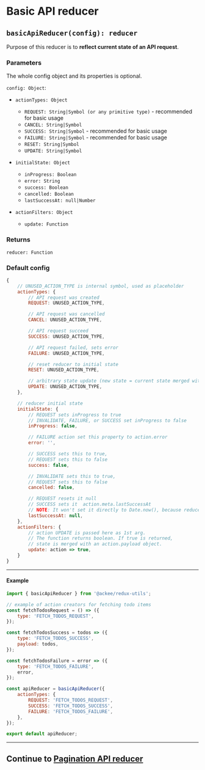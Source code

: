 # Basic API reducer

## `basicApiReducer(config): reducer`

Purpose of this reducer is to **reflect current state of an API request**.

### Parameters

The whole config object and its properties is optional.

`config: Object`:

-   `actionTypes: Object`

    -   `REQUEST: String|Symbol (or any primitive type)` - recommended for basic usage
    -   `CANCEL: String|Symbol`
    -   `SUCCESS: String|Symbol` - recommended for basic usage
    -   `FAILURE: String|Symbol` - recommended for basic usage
    -   `RESET: String|Symbol`
    -   `UPDATE: String|Symbol`

-   `initialState: Object`

    -   `inProgress: Boolean`
    -   `error: String`
    -   `success: Boolean`
    -   `cancelled: Boolean`
    -   `lastSuccessAt: null|Number`

-   `actionFilters: Object`
    -   `update: Function`

### Returns

`reducer: Function`

### Default config

```js
{
    // UNUSED_ACTION_TYPE is internal symbol, used as placeholder
    actionTypes: {
        // API request was created
        REQUEST: UNUSED_ACTION_TYPE,

        // API request was cancelled
        CANCEL: UNUSED_ACTION_TYPE,

        // API request succeed
        SUCCESS: UNUSED_ACTION_TYPE,

        // API request failed, sets error
        FAILURE: UNUSED_ACTION_TYPE,

        // reset reducer to initial state
        RESET: UNUSED_ACTION_TYPE,

        // arbitrary state update (new state = current state merged with action.payload object)
        UPDATE: UNUSED_ACTION_TYPE,
    },

    // reducer initial state
    initialState: {
        // REQUEST sets inProgress to true
        // INVALIDATE, FAILURE, or SUCCESS set inProgress to false
        inProgress: false,

        // FAILURE action set this property to action.error
        error: '',

        // SUCCESS sets this to true,
        // REQUEST sets this to false
        success: false,

        // INVALIDATE sets this to true,
        // REQUEST sets this to false
        cancelled: false,

        // REQUEST resets it null
        // SUCCESS sets it  action.meta.lastSuccessAt
        // NOTE: It won't set it directly to Date.now(), because reducer must be a pure function.
        lastSuccessAt: null,
    },
    actionFilters: {
        // action UPDATE is passed here as 1st arg.
        // The function returns boolean. If true is returned,
        // state is merged with an action.payload object.
        update: action => true,
    }
}
```

---

#### Example

```js
import { basicApiReducer } from '@ackee/redux-utils';

// example of action creators for fetching todo items
const fetchTodosRequest = () => ({
    type: 'FETCH_TODOS_REQUEST',
});

const fetchTodosSuccess = todos => ({
    type: 'FETCH_TODOS_SUCCESS',
    payload: todos,
});

const fetchTodosFailure = error => ({
    type: 'FETCH_TODOS_FAILURE',
    error,
});

const apiReducer = basicApiReducer({
    actionTypes: {
        REQUEST: 'FETCH_TODOS_REQUEST',
        SUCCESS: 'FETCH_TODOS_SUCCESS',
        FAILURE: 'FETCH_TODOS_FAILURE',
    },
});

export default apiReducer;
```

---

## Continue to [Pagination API reducer](./paginationApiReducer.md)
